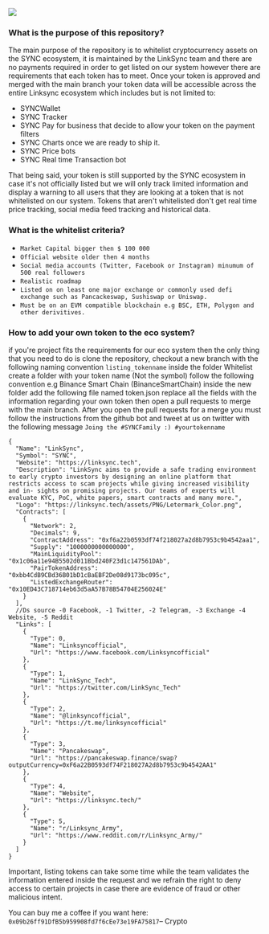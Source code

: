![](https://linksync.tech/wallet/0.png)


### **What is the purpose of this repository?**

The main purpose of the repository is to whitelist cryptocurrency assets on the SYNC ecosystem, it is maintained by the LinkSync team and there 
are no payments required in order to get listed on our system however there are requirements that each token has to meet. Once your token is approved and merged with the main branch your
token data will be accessible across the entire Linksync ecosystem which includes but is not limited to:

* SYNCWallet 
* SYNC Tracker
* SYNC Pay for business that decide to allow your token on the payment filters
* SYNC Charts once we are ready to ship it.
* SYNC Price bots
* SYNC Real time Transaction bot

That being said, your token is still supported by the SYNC ecosystem in case it's not officially listed but we will only track limited
information and display a warning to all users that they are looking at a token that is not whitelisted on our system. Tokens that aren't whitelisted 
don't get real time price tracking, social media feed tracking and historical data.

### **What is the whitelist criteria?**


* ``Market Capital bigger then $ 100 000 ``
* ``Official website older then 4 months `` 
* ``Social media accounts (Twitter, Facebook or Instagram) minumum of 500 real followers ``
* ``Realistic roadmap ``
* ``Listed on on least one major exchange or commonly used defi exchange such as Pancackeswap, Sushiswap or Uniswap. ``
* ``Must be on an EVM compatible blockchain e.g BSC, ETH, Polygon and other derivitives. ``


### **How to add your own token to the eco system?**

if you're project fits the requirements for our eco system then the only thing that you need to do is clone the repository, checkout a new branch with the following naming convention
``listing_tokenname`` inside the folder Whitelist create a folder with your token name (Not the symbol) follow the following convention e.g Binance Smart Chain (BinanceSmartChain) inside the new folder
add the following file named token.json replace all the fields with the information regarding your own token then open a pull requests to merge with the main branch. After you open the pull requests for a merge you must follow the instructions from the github bot and tweet at us on twitter with the following message ```Joing the #SYNCFamily :) #yourtokenname```

```
{
  "Name": "LinkSync",
  "Symbol": "SYNC",
  "Website": "https://linksync.tech",
  "Description": "LinkSync aims to provide a safe trading environment to early crypto investors by designing an online platform that restricts access to scam projects while giving increased visibility and in- sights on promising projects. Our teams of experts will evaluate KYC, PoC, white papers, smart contracts and many more.",
  "Logo": "https://linksync.tech/assets/PNG/Letermark_Color.png",
  "Contracts": [
    {
      "Network": 2,
      "Decimals": 9,
      "ContractAddress": "0xf6a22b0593df74f218027a2d8b7953c9b4542aa1",
      "Supply": "1000000000000000",
      "MainLiquidityPool": "0x1c06a11e94B5502d011Bbd240F23d1c147561DAb",
      "PairTokenAddress": "0xbb4CdB9CBd36B01bD1cBaEBF2De08d9173bc095c",
      "ListedExchangeRouter": "0x10ED43C718714eb63d5aA57B78B54704E256024E"
    }
  ],
  //Ds source -0 Facebook, -1 Twitter, -2 Telegram, -3 Exchange -4 Website, -5 Reddit
  "Links": [
    {
      "Type": 0,
      "Name": "Linksyncofficial",
      "Url": "https://www.facebook.com/Linksyncofficial"
    },
    {
      "Type": 1,
      "Name": "LinkSync_Tech",
      "Url": "https://twitter.com/LinkSync_Tech"
    },
    {
      "Type": 2,
      "Name": "@linksyncofficial",
      "Url": "https://t.me/linksyncofficial"
    },
    {
      "Type": 3,
      "Name": "Pancakeswap",
      "Url": "https://pancakeswap.finance/swap?outputCurrency=0xF6a22B0593df74F218027A2d8b7953c9b4542AA1"
    },
    {
      "Type": 4,
      "Name": "Website",
      "Url": "https://linksync.tech/"
    },
    {
      "Type": 5,
      "Name": "r/Linksync_Army",
      "Url": "https://www.reddit.com/r/Linksync_Army/"
    }
  ]
}

```

Important, listing tokens can take some time while the team validates the information entered inside the request and we refrain 
the right to deny access to certain projects in case there are evidence of fraud or other malicious intent.

You can buy me a coffee if you want here: 
```0x09b26ff91DfB5b959908fd7f6cEe73e19FA75817```– Crypto
